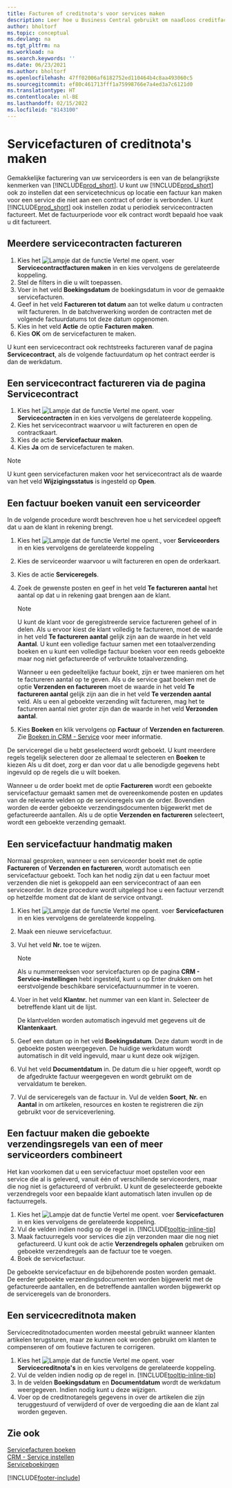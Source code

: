 ```yaml
---
title: Facturen of creditnota's voor services maken
description: Leer hoe u Business Central gebruikt om naadloos creditfacturen en creditnota's voor uw services te maken.
author: bholtorf
ms.topic: conceptual
ms.devlang: na
ms.tgt_pltfrm: na
ms.workload: na
ms.search.keywords: ''
ms.date: 06/23/2021
ms.author: bholtorf
ms.openlocfilehash: 47ff02006af6182752ed110464b4c8aa493060c5
ms.sourcegitcommit: ef80c461713fff1a75998766e7a4ed3a7c6121d0
ms.translationtype: HT
ms.contentlocale: nl-BE
ms.lasthandoff: 02/15/2022
ms.locfileid: "8143100"
---
```

# <a name="create-service-invoices-or-credit-memos"></a>Servicefacturen of creditnota's maken
Gemakkelijke facturering van uw serviceorders is een van de belangrijkste kenmerken van [!INCLUDE[prod_short](includes/prod_short.md)]. U kunt uw [!INCLUDE[prod_short](includes/prod_short.md)] ook zo instellen dat een servicetechnicus op locatie een factuur kan maken voor een service die niet aan een contract of order is verbonden. U kunt [!INCLUDE[prod_short](includes/prod_short.md)] ook instellen zodat u periodiek servicecontracten factureert. Met de factuurperiode voor elk contract wordt bepaald hoe vaak u dit factureert.

## <a name="to-invoice-several-service-contracts"></a>Meerdere servicecontracten factureren

1. Kies het ![Lampje dat de functie Vertel me opent.](media/ui-search/search_small.png "Vertel me wat u wilt doen") voer **Servicecontractfacturen maken** in en kies vervolgens de gerelateerde koppeling.  
2. Stel de filters in die u wilt toepassen.  
3. Voer in het veld **Boekingsdatum** de boekingsdatum in voor de gemaakte servicefacturen.  
4. Geef in het veld **Factureren tot datum** aan tot welke datum u contracten wilt factureren. In de batchverwerking worden de contracten met de volgende factuurdatums tot deze datum opgenomen.  
5. Kies in het veld **Actie** de optie **Facturen maken**.  
6. Kies **OK** om de servicefacturen te maken.  
  
U kunt een servicecontract ook rechtstreeks factureren vanaf de pagina **Servicecontract**, als de volgende factuurdatum op het contract eerder is dan de werkdatum.

## <a name="to-invoice-a-service-contract-from-the-service-contract-page"></a>Een servicecontract factureren via de pagina Servicecontract   
1. Kies het ![Lampje dat de functie Vertel me opent.](media/ui-search/search_small.png "Vertel me wat u wilt doen") voer **Servicecontracten** in en kies vervolgens de gerelateerde koppeling.  
2. Kies het servicecontract waarvoor u wilt factureren en open de contractkaart.  
3. Kies de actie **Servicefactuur maken**. 
4. Kies **Ja** om de servicefacturen te maken.  
  
  > [!NOTE]  
  > U kunt geen servicefacturen maken voor het servicecontract als de waarde van het veld **Wijzigingsstatus** is ingesteld op **Open**.  

## <a name="to-post-an-invoice-from-a-service-order"></a>Een factuur boeken vanuit een serviceorder  
In de volgende procedure wordt beschreven hoe u het servicedeel opgeeft dat u aan de klant in rekening brengt.  

1. Kies het ![Lampje dat de functie Vertel me opent.](media/ui-search/search_small.png "Vertel me wat u wilt doen"), voer **Serviceorders** in en kies vervolgens de gerelateerde koppeling  
2. Kies de serviceorder waarvoor u wilt factureren en open de orderkaart.  
3. Kies de actie **Serviceregels**.  
4. Zoek de gewenste posten en geef in het veld **Te factureren aantal** het aantal op dat u in rekening gaat brengen aan de klant.  
  
   > [!NOTE]  
   > U kunt de klant voor de geregistreerde service factureren geheel of in delen. Als u ervoor kiest de klant volledig te factureren, moet de waarde in het veld **Te factureren aantal** gelijk zijn aan de waarde in het veld **Aantal**. U kunt een volledige factuur samen met een totaalverzending boeken en u kunt een volledige factuur boeken voor een reeds geboekte maar nog niet gefactureerde of verbruikte totaalverzending.  
   >  
   > Wanneer u een gedeeltelijke factuur boekt, zijn er twee manieren om het te factureren aantal op te geven. Als u de service gaat boeken met de optie **Verzenden en factureren** moet de waarde in het veld **Te factureren aantal** gelijk zijn aan die in het veld **Te verzenden aantal** veld. Als u een al geboekte verzending wilt factureren, mag het te factureren aantal niet groter zijn dan de waarde in het veld **Verzonden aantal**.  
  
5. Kies **Boeken** en klik vervolgens op **Factuur** of **Verzenden en factureren**. Zie [Boeken in CRM - Service](service-service-posting.md) voor meer informatie.  
  
 De serviceregel die u hebt geselecteerd wordt geboekt. U kunt meerdere regels tegelijk selecteren door ze allemaal te selecteren en **Boeken** te kiezen Als u dit doet, zorg er dan voor dat u alle benodigde gegevens hebt ingevuld op de regels die u wilt boeken.  
  
 Wanneer u de order boekt met de optie **Factureren** wordt een geboekte servicefactuur gemaakt samen met de overeenkomende posten en updates van de relevante velden op de serviceregels van de order. Bovendien worden de eerder geboekte verzendingsdocumenten bijgewerkt met de gefactureerde aantallen. Als u de optie **Verzenden en factureren** selecteert, wordt een geboekte verzending gemaakt.

## <a name="to-create-a-service-invoice-manually"></a>Een servicefactuur handmatig maken  
Normaal gesproken, wanneer u een serviceorder boekt met de optie **Factureren** of **Verzenden en factureren**, wordt automatisch een servicefactuur geboekt. Toch kan het nodig zijn dat u een factuur moet verzenden die niet is gekoppeld aan een servicecontract of aan een serviceorder. In deze procedure wordt uitgelegd hoe u een factuur verzendt op hetzelfde moment dat de klant de service ontvangt.  

1. Kies het ![Lampje dat de functie Vertel me opent.](media/ui-search/search_small.png "Vertel me wat u wilt doen") voer **Servicefacturen** in en kies vervolgens de gerelateerde koppeling.  
2. Maak een nieuwe servicefactuur.  
3. Vul het veld **Nr.** toe te wijzen.  
  
    > [!NOTE]  
    >  Als u nummerreeksen voor servicefacturen op de pagina **CRM - Service-instellingen** hebt ingesteld, kunt u op Enter drukken om het eerstvolgende beschikbare servicefactuurnummer in te voeren.  
  
4. Voer in het veld **Klantnr.** het nummer van een klant in. Selecteer de betreffende klant uit de lijst.  
  
    De klantvelden worden automatisch ingevuld met gegevens uit de **Klantenkaart**.  
  
5. Geef een datum op in het veld **Boekingsdatum**. Deze datum wordt in de geboekte posten weergegeven. De huidige werkdatum wordt automatisch in dit veld ingevuld, maar u kunt deze ook wijzigen.  
6. Vul het veld **Documentdatum** in. De datum die u hier opgeeft, wordt op de afgedrukte factuur weergegeven en wordt gebruikt om de vervaldatum te bereken.  
7. Vul de serviceregels van de factuur in. Vul de velden **Soort**, **Nr.** en **Aantal** in om artikelen, resources en kosten te registreren die zijn gebruikt voor de serviceverlening. 

## <a name="to-create-an-invoice-that-combines-posted-shipment-lines-from-one-or-more-service-orders"></a>Een factuur maken die geboekte verzendingsregels van een of meer serviceorders combineert 
Het kan voorkomen dat u een servicefactuur moet opstellen voor een service die al is geleverd, vanuit één of verschillende serviceorders, maar die nog niet is gefactureerd of verbruikt. U kunt de geselecteerde geboekte verzendregels voor een bepaalde klant automatisch laten invullen op de factuurregels.  

1. Kies het ![Lampje dat de functie Vertel me opent.](media/ui-search/search_small.png "Vertel me wat u wilt doen") voer **Servicefacturen** in en kies vervolgens de gerelateerde koppeling.  
2. Vul de velden indien nodig op de regel in. [!INCLUDE[tooltip-inline-tip](includes/tooltip-inline-tip_md.md)] 
3. Maak factuurregels voor services die zijn verzonden maar die nog niet gefactureerd. U kunt ook de actie **Verzendregels ophalen** gebruiken om geboekte verzendregels aan de factuur toe te voegen.  
4. Boek de servicefactuur.  
  
 De geboekte servicefactuur en de bijbehorende posten worden gemaakt. De eerder geboekte verzendingsdocumenten worden bijgewerkt met de gefactureerde aantallen, en de betreffende aantallen worden bijgewerkt op de serviceregels van de bronorders.  

## <a name="to-create-a-service-credit-memo"></a>Een servicecreditnota maken  
Servicecreditnotadocumenten worden meestal gebruikt wanneer klanten artikelen terugsturen, maar ze kunnen ook worden gebruikt om klanten te compenseren of om foutieve facturen te corrigeren.  

1. Kies het ![Lampje dat de functie Vertel me opent.](media/ui-search/search_small.png "Vertel me wat u wilt doen") voer **Servicecreditnota's** in en kies vervolgens de gerelateerde koppeling.  
2. Vul de velden indien nodig op de regel in. [!INCLUDE[tooltip-inline-tip](includes/tooltip-inline-tip_md.md)]
3. In de velden **Boekingsdatum** en **Documentdatum** wordt de werkdatum weergegeven. Indien nodig kunt u deze wijzigen.    
4. Voer op de creditnotaregels gegevens in over de artikelen die zijn teruggestuurd of verwijderd of over de vergoeding die aan de klant zal worden gegeven.  

## <a name="see-also"></a>Zie ook
[Servicefacturen boeken](service-how-to-post-service-orders.md)  
[CRM - Service instellen](service-setup-service.md)  
[Serviceboekingen](service-service-posting.md)  


[!INCLUDE[footer-include](includes/footer-banner.md)]